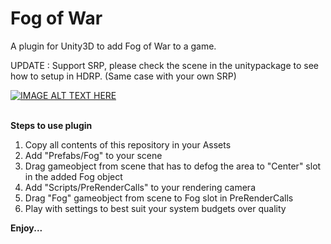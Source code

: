# Fog of War
A plugin for Unity3D to add Fog of War to a game.

UPDATE :
Support SRP, please check the scene in the unitypackage to see how to setup in HDRP. (Same case with your own SRP)

[![IMAGE ALT TEXT HERE](https://img.youtube.com/vi/XFs8cucJ764/0.jpg)](https://www.youtube.com/watch?v=XFs8cucJ764)

<br>
<b>Steps to use plugin</b><br>
<ol>
  <li>Copy all contents of this repository in your Assets</li>
  <li>Add "Prefabs/Fog" to your scene</li>
  <li>Drag gameobject from scene that has to defog the area to "Center" slot in the added Fog object</li>
  <li>Add "Scripts/PreRenderCalls" to your rendering camera</li>
  <li>Drag "Fog" gameobject from scene to Fog slot in PreRenderCalls</li>
  <li>Play with settings to best suit your system budgets over quality</li>  
</ol>

<b>Enjoy...</b>
